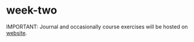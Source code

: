 # week-two

IMPORTANT: Journal and occasionally course exercises will be hosted on [website](https://chantalmb.github.io/digihist/).
